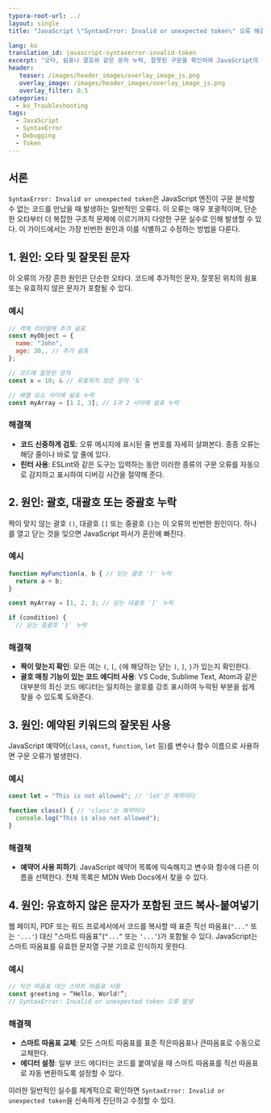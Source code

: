 ```yaml
---
typora-root-url: ../
layout: single
title: "JavaScript \"SyntaxError: Invalid or unexpected token\" 오류 해결 방법"

lang: ko
translation_id: javascript-syntaxerror-invalid-token
excerpt: "오타, 쉼표나 괄호와 같은 문자 누락, 잘못된 구문을 확인하여 JavaScript의 \"SyntaxError: Invalid or unexpected token\" 오류를 해결하세요."
header:
   teaser: /images/header_images/overlay_image_js.png
   overlay_image: /images/header_images/overlay_image_js.png
   overlay_filter: 0.5
categories:
  - ko_Troubleshooting
tags:
  - JavaScript
  - SyntaxError
  - Debugging
  - Token
---
```


## 서론

`SyntaxError: Invalid or unexpected token`은 JavaScript 엔진이 구문 분석할 수 없는 코드를 만났을 때 발생하는 일반적인 오류다. 이 오류는 매우 포괄적이며, 단순한 오타부터 더 복잡한 구조적 문제에 이르기까지 다양한 구문 실수로 인해 발생할 수 있다. 이 가이드에서는 가장 빈번한 원인과 이를 식별하고 수정하는 방법을 다룬다.

## 1. 원인: 오타 및 잘못된 문자

이 오류의 가장 흔한 원인은 단순한 오타다. 코드에 추가적인 문자, 잘못된 위치의 쉼표 또는 유효하지 않은 문자가 포함될 수 있다.

### 예시

```javascript
// 객체 리터럴에 추가 쉼표
const myObject = {
  name: "John",
  age: 30,, // 추가 쉼표
};

// 코드에 잘못된 문자
const x = 10; & // 유효하지 않은 문자 '&'

// 배열 요소 사이에 쉼표 누락
const myArray = [1 2, 3]; // 1과 2 사이에 쉼표 누락
```

### 해결책

- **코드 신중하게 검토**: 오류 메시지에 표시된 줄 번호를 자세히 살펴본다. 종종 오류는 해당 줄이나 바로 앞 줄에 있다.
- **린터 사용**: ESLint와 같은 도구는 입력하는 동안 이러한 종류의 구문 오류를 자동으로 감지하고 표시하여 디버깅 시간을 절약해 준다.

## 2. 원인: 괄호, 대괄호 또는 중괄호 누락

짝이 맞지 않는 괄호 `()`, 대괄호 `[]` 또는 중괄호 `{}`는 이 오류의 빈번한 원인이다. 하나를 열고 닫는 것을 잊으면 JavaScript 파서가 혼란에 빠진다.

### 예시

```javascript
function myFunction(a, b { // 닫는 괄호 ')' 누락
  return a + b;
}

const myArray = [1, 2, 3; // 닫는 대괄호 ']' 누락

if (condition) {
  // 닫는 중괄호 '}' 누락
```

### 해결책

- **짝이 맞는지 확인**: 모든 여는 `(`, `[`, `{`에 해당하는 닫는 `)`, `]`, `}`가 있는지 확인한다.
- **괄호 매칭 기능이 있는 코드 에디터 사용**: VS Code, Sublime Text, Atom과 같은 대부분의 최신 코드 에디터는 일치하는 괄호를 강조 표시하여 누락된 부분을 쉽게 찾을 수 있도록 도와준다.

## 3. 원인: 예약된 키워드의 잘못된 사용

JavaScript 예약어(`class`, `const`, `function`, `let` 등)를 변수나 함수 이름으로 사용하면 구문 오류가 발생한다.

### 예시

```javascript
const let = "This is not allowed"; // 'let'은 예약어다

function class() { // 'class'는 예약어다
  console.log("This is also not allowed");
}
```

### 해결책

- **예약어 사용 피하기**: JavaScript 예약어 목록에 익숙해지고 변수와 함수에 다른 이름을 선택한다. 전체 목록은 MDN Web Docs에서 찾을 수 있다.

## 4. 원인: 유효하지 않은 문자가 포함된 코드 복사-붙여넣기

웹 페이지, PDF 또는 워드 프로세서에서 코드를 복사할 때 표준 직선 따옴표(`"..."` 또는 `'...'`) 대신 "스마트 따옴표"(`“...”` 또는 `‘...’`)가 포함될 수 있다. JavaScript는 스마트 따옴표를 유효한 문자열 구분 기호로 인식하지 못한다.

### 예시

```javascript
// 직선 따옴표 대신 스마트 따옴표 사용
const greeting = “Hello, World!”; 
// SyntaxError: Invalid or unexpected token 오류 발생
```

### 해결책

- **스마트 따옴표 교체**: 모든 스마트 따옴표를 표준 작은따옴표나 큰따옴표로 수동으로 교체한다.
- **에디터 설정**: 일부 코드 에디터는 코드를 붙여넣을 때 스마트 따옴표를 직선 따옴표로 자동 변환하도록 설정할 수 있다.

이러한 일반적인 실수를 체계적으로 확인하면 `SyntaxError: Invalid or unexpected token`을 신속하게 진단하고 수정할 수 있다.
